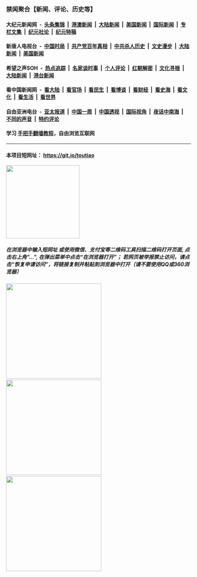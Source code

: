 ### 禁闻聚合【新闻、评论、历史等】

#### 大纪元新闻网 &nbsp;-&nbsp; [头条集锦](indexes/E头条集锦.md?t=03182303) &nbsp;|&nbsp; [港澳新闻](indexes/E港澳新闻.md?t=03182303)  &nbsp;|&nbsp; [大陆新闻](indexes/E大陆新闻.md?t=03182303) &nbsp;|&nbsp; [美国新闻](indexes/E美国新闻.md?t=03182303) &nbsp;|&nbsp; [国际新闻](indexes/E国际新闻.md?t=03182303) &nbsp;|&nbsp; [专栏文集](indexes/E专栏文集.md?t=03182303) &nbsp;|&nbsp; [纪元社论](indexes/E纪元社论.md?t=03182303) &nbsp;|&nbsp; [纪元特稿](indexes/E纪元特稿.md?t=03182303) 

#### 新唐人电视台 &nbsp;-&nbsp; [中国时局](indexes/N中国时局.md?t=03182303) &nbsp;|&nbsp; [共产党百年真相](indexes/N共产党百年真相.md?t=03182303) &nbsp;|&nbsp; [中共杀人历史](indexes/N中共杀人历史.md?t=03182303) &nbsp;|&nbsp; [文史漫步](indexes/N文史漫步.md?t=03182303) &nbsp;|&nbsp; [大陆新闻](indexes/N大陆新闻.md?t=03182303) &nbsp;|&nbsp; [美国新闻](indexes/N美国新闻.md?t=03182303)

#### 希望之声SOH &nbsp;-&nbsp; [热点追踪](indexes/H热点追踪.md?t=03182303) &nbsp;|&nbsp; [名家谈时事](indexes/H名家谈时事.md?t=03182303) &nbsp;|&nbsp; [个人评论](indexes/H个人评论.md?t=03182303)  &nbsp;|&nbsp; [红朝解密](indexes/H红朝解密.md?t=03182303) &nbsp;|&nbsp; [文化寻根](indexes/H文化寻根.md?t=03182303) &nbsp;|&nbsp; [大陆新闻](indexes/H大陆新闻.md?t=03182303) &nbsp;|&nbsp; [港台新闻](indexes/H港台新闻.md?t=03182303)

#### 看中国新闻网 &nbsp;-&nbsp; [看大陆](indexes/S看大陆.md?t=03182303) &nbsp;|&nbsp; [看官场](indexes/S看官场.md?t=03182303) &nbsp;|&nbsp; [看民生](indexes/S看民生.md?t=03182303)  &nbsp;|&nbsp; [看博谈](indexes/S看博谈.md?t=03182303) &nbsp;|&nbsp; [看财经](indexes/S看财经.md?t=03182303) &nbsp;|&nbsp; [看史海](indexes/S看史海.md?t=03182303) &nbsp;|&nbsp; [看文化](indexes/S看文化.md?t=03182303) &nbsp;|&nbsp; [看生活](indexes/S看生活.md?t=03182303) &nbsp;|&nbsp; [看世界](indexes/S看世界.md?t=03182303)

#### 自由亚洲电台 &nbsp;-&nbsp; [亚太报道](indexes/R亚太报道.md?t=03182303) &nbsp;|&nbsp; [中国一周](indexes/R中国一周.md?t=03182303) &nbsp;|&nbsp; [中国透视](indexes/R中国透视.md?t=03182303)  &nbsp;|&nbsp; [国际视角](indexes/R国际视角.md?t=03182303) &nbsp;|&nbsp; [夜话中南海](indexes/R夜话中南海.md?t=03182303) &nbsp;|&nbsp; [不同的声音](indexes/R不同的声音.md?t=03182303) &nbsp;|&nbsp; [特约评论](indexes/R特约评论.md?t=03182303)

#### 学习 [手把手翻墙教程](https://github.com/gfw-breaker/guides/wiki)，自由浏览互联网

----

#### 本项目短网址： https://git.io/toutiao
<img src="https://raw.githubusercontent.com/gfw-breaker/banned-news/master/scripts/img/qr.png" width="200px"/>  

##### 在浏览器中输入短网址 或使用微信、支付宝等二维码工具扫描二维码打开页面, 点击右上角"...", 在弹出菜单中点击“在浏览器打开”； 若网页被举报禁止访问，请点击“恢复申请访问”，将链接复制并粘贴到浏览器中打开（请不要使用QQ或360浏览器）

<img src="https://raw.githubusercontent.com/gfw-breaker/banned-news/master/scripts/img/1.png" width="260px"/> &nbsp; <img src="https://raw.githubusercontent.com/gfw-breaker/banned-news/master/scripts/img/2.png" width="260px"/> &nbsp; <img src="https://raw.githubusercontent.com/gfw-breaker/banned-news/master/scripts/img/3.png" width="260px"/>
